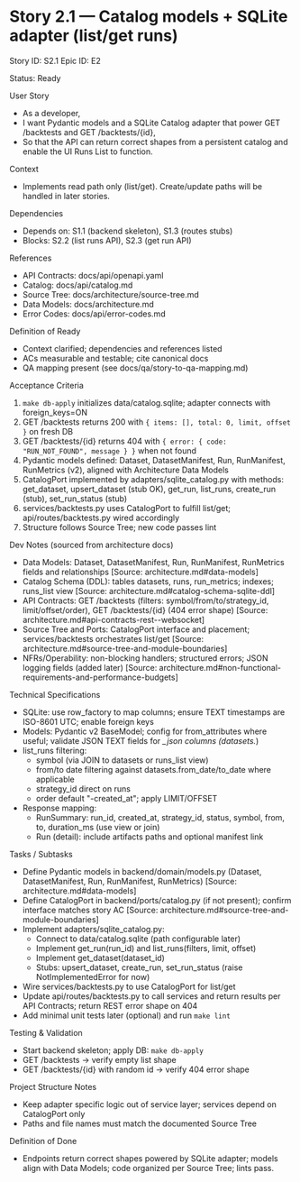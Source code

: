 # Story 2.1 — Catalog models + SQLite adapter (list/get runs)
Story ID: S2.1
Epic ID: E2



Status: Ready

User Story
- As a developer,
- I want Pydantic models and a SQLite Catalog adapter that power GET /backtests and GET /backtests/{id},
- So that the API can return correct shapes from a persistent catalog and enable the UI Runs List to function.

Context
- Implements read path only (list/get). Create/update paths will be handled in later stories.


Dependencies
- Depends on: S1.1 (backend skeleton), S1.3 (routes stubs)
- Blocks: S2.2 (list runs API), S2.3 (get run API)

References
- API Contracts: docs/api/openapi.yaml
- Catalog: docs/api/catalog.md
- Source Tree: docs/architecture/source-tree.md
- Data Models: docs/architecture.md
- Error Codes: docs/api/error-codes.md

Definition of Ready
- Context clarified; dependencies and references listed
- ACs measurable and testable; cite canonical docs
- QA mapping present (see docs/qa/story-to-qa-mapping.md)

Acceptance Criteria
1) `make db-apply` initializes data/catalog.sqlite; adapter connects with foreign_keys=ON
2) GET /backtests returns 200 with `{ items: [], total: 0, limit, offset }` on fresh DB
3) GET /backtests/{id} returns 404 with `{ error: { code: "RUN_NOT_FOUND", message } }` when not found
4) Pydantic models defined: Dataset, DatasetManifest, Run, RunManifest, RunMetrics (v2), aligned with Architecture Data Models
5) CatalogPort implemented by adapters/sqlite_catalog.py with methods: get_dataset, upsert_dataset (stub OK), get_run, list_runs, create_run (stub), set_run_status (stub)
6) services/backtests.py uses CatalogPort to fulfill list/get; api/routes/backtests.py wired accordingly
7) Structure follows Source Tree; new code passes lint

Dev Notes (sourced from architecture docs)
- Data Models: Dataset, DatasetManifest, Run, RunManifest, RunMetrics fields and relationships [Source: architecture.md#data-models]
- Catalog Schema (DDL): tables datasets, runs, run_metrics; indexes; runs_list view [Source: architecture.md#catalog-schema-sqlite-ddl]
- API Contracts: GET /backtests (filters: symbol/from/to/strategy_id, limit/offset/order), GET /backtests/{id} (404 error shape) [Source: architecture.md#api-contracts-rest--websocket]
- Source Tree and Ports: CatalogPort interface and placement; services/backtests orchestrates list/get [Source: architecture.md#source-tree-and-module-boundaries]
- NFRs/Operability: non-blocking handlers; structured errors; JSON logging fields (added later) [Source: architecture.md#non-functional-requirements-and-performance-budgets]

Technical Specifications
- SQLite: use row_factory to map columns; ensure TEXT timestamps are ISO-8601 UTC; enable foreign keys
- Models: Pydantic v2 BaseModel; config for from_attributes where useful; validate JSON TEXT fields for *_json columns (datasets.*)
- list_runs filtering:
  - symbol (via JOIN to datasets or runs_list view)
  - from/to date filtering against datasets.from_date/to_date where applicable
  - strategy_id direct on runs
  - order default "-created_at"; apply LIMIT/OFFSET
- Response mapping:
  - RunSummary: run_id, created_at, strategy_id, status, symbol, from, to, duration_ms (use view or join)
  - Run (detail): include artifacts paths and optional manifest link

Tasks / Subtasks
- Define Pydantic models in backend/domain/models.py (Dataset, DatasetManifest, Run, RunManifest, RunMetrics) [Source: architecture.md#data-models]
- Define CatalogPort in backend/ports/catalog.py (if not present); confirm interface matches story AC [Source: architecture.md#source-tree-and-module-boundaries]
- Implement adapters/sqlite_catalog.py:
  - Connect to data/catalog.sqlite (path configurable later)
  - Implement get_run(run_id) and list_runs(filters, limit, offset)
  - Implement get_dataset(dataset_id)
  - Stubs: upsert_dataset, create_run, set_run_status (raise NotImplementedError for now)
- Wire services/backtests.py to use CatalogPort for list/get
- Update api/routes/backtests.py to call services and return results per API Contracts; return REST error shape on 404
- Add minimal unit tests later (optional) and run `make lint`

Testing & Validation
- Start backend skeleton; apply DB: `make db-apply`
- GET /backtests → verify empty list shape
- GET /backtests/{id} with random id → verify 404 error shape

Project Structure Notes
- Keep adapter specific logic out of service layer; services depend on CatalogPort only
- Paths and file names must match the documented Source Tree

Definition of Done
- Endpoints return correct shapes powered by SQLite adapter; models align with Data Models; code organized per Source Tree; lints pass.
